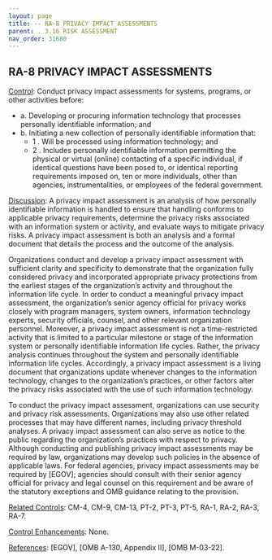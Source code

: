 ```yaml
---
layout: page
title: -- RA-8 PRIVACY IMPACT ASSESSMENTS 
parent: . 3.16 RISK ASSESSMENT
nav_order: 31680
---
```


## RA-8 PRIVACY IMPACT ASSESSMENTS

<ins>Control</ins>: Conduct privacy impact assessments for systems, programs, or other activities before:
* a. Developing or procuring information technology that processes personally identifiable information; and
* b. Initiating a new collection of personally identifiable information that:
    * 1 . Will be processed using information technology; and
    * 2 . Includes personally identifiable information permitting the physical or virtual (online) contacting of a specific individual, if identical questions have been posed to, or identical reporting requirements imposed on, ten or more individuals, other than agencies, instrumentalities, or employees of the federal government.

<ins>Discussion</ins>: A privacy impact assessment is an analysis of how personally identifiable information is handled to ensure that handling conforms to applicable privacy requirements, determine the privacy risks associated with an information system or activity, and evaluate ways to mitigate privacy risks. A privacy impact assessment is both an analysis and a formal document that details the process and the outcome of the analysis.

Organizations conduct and develop a privacy impact assessment with sufficient clarity and specificity to demonstrate that the organization fully considered privacy and incorporated appropriate privacy protections from the earliest stages of the organization’s activity and throughout the information life cycle. In order to conduct a meaningful privacy impact assessment, the organization’s senior agency official for privacy works closely with program managers, system owners, information technology experts, security officials, counsel, and other relevant organization personnel. Moreover, a privacy impact assessment is not a time-restricted activity that is limited to a particular milestone or stage of the information system or personally identifiable information life cycles. Rather, the privacy analysis continues throughout the system and personally identifiable information life cycles. Accordingly, a privacy impact assessment is a living document that organizations update whenever changes to the information technology, changes to the organization’s practices, or other factors alter the privacy risks associated with the use of such information technology.

To conduct the privacy impact assessment, organizations can use security and privacy risk assessments. Organizations may also use other related processes that may have different names, including privacy threshold analyses. A privacy impact assessment can also serve as notice to the public regarding the organization’s practices with respect to privacy. Although conducting and publishing privacy impact assessments may be required by law, organizations may develop such policies in the absence of applicable laws. For federal agencies, privacy impact assessments may be required by [EGOV]; agencies should consult with their senior agency official for privacy and legal counsel on this requirement and be aware of the statutory exceptions and OMB guidance relating to the provision.

<ins>Related Controls</ins>: CM-4, CM-9, CM-13, PT-2, PT-3, PT-5, RA-1, RA-2, RA-3, RA-7.

<ins>Control Enhancements</ins>: None.

<ins>References</ins>: [EGOV], [OMB A-130, Appendix II], [OMB M-03-22].
